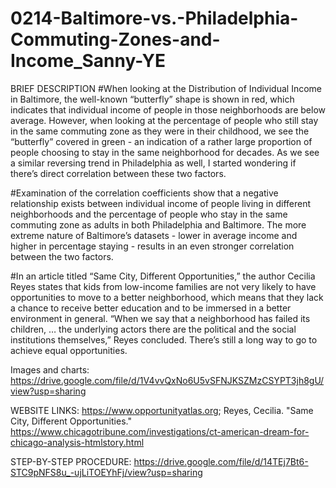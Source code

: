 # 0214-Baltimore-vs.-Philadelphia-Commuting-Zones-and-Income_Sanny-YE

BRIEF DESCRIPTION
#When looking at the Distribution of Individual Income in Baltimore, the well-known “butterfly” shape is shown in red, which indicates that individual income of people in those neighborhoods are below average. However, when looking at the percentage of people who still stay in the same commuting zone as they were in their childhood, we see the “butterfly” covered in green - an indication of a rather large proportion of people choosing to stay in the same neighborhood for decades. As we see a similar reversing trend in Philadelphia as well, I started wondering if there’s direct correlation between these two factors.

#Examination of the correlation coefficients show that a negative relationship exists between individual income of people living in different neighborhoods and the percentage of people who stay in the same commuting zone as adults in both Philadelphia and Baltimore. The more extreme nature of Baltimore’s datasets - lower in average income and higher in percentage staying - results in an even stronger correlation between the two factors.

#In an article titled “Same City, Different Opportunities,” the author Cecilia Reyes states that kids from low-income families are not very likely to have opportunities to move to a better neighborhood, which means that they lack a chance to receive better education and to be immersed in a better environment in general. “When we say that a neighborhood has failed its children, … the underlying actors there are the political and the social institutions themselves,” Reyes concluded. There’s still a long way to go to achieve equal opportunities.

Images and charts: https://drive.google.com/file/d/1V4vvQxNo6U5vSFNJKSZMzCSYPT3jh8gU/view?usp=sharing

WEBSITE LINKS:
https://www.opportunityatlas.org; Reyes, Cecilia. "Same City, Different Opportunities." https://www.chicagotribune.com/investigations/ct-american-dream-for-chicago-analysis-htmlstory.html

STEP-BY-STEP PROCEDURE:
https://drive.google.com/file/d/14TEj7Bt6-STC9pNFS8u_-ujLiTOEYhFj/view?usp=sharing
